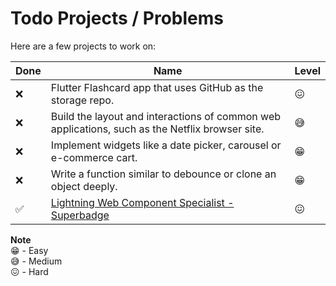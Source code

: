 # Todo Projects / Problems
Here are a few projects to work on:

| Done | Name                                                                                    | Level  |
|-----------------------------------------------------------------------------------------|-----|--------|
| ❌ | Flutter Flashcard app that uses GitHub as the storage repo. | 😖 |
| ❌ | Build the layout and interactions of common web applications, such as the Netflix browser site. | 😅 |
| ❌ | Implement widgets like a date picker, carousel or e-commerce cart. | 😁 |
| ❌ | Write a function similar to debounce or clone an object deeply. | 😁 |
| ✅ | [Lightning Web Component Specialist - Superbadge](https://github.com/caestrada/lightning-web-components-specialist) | 😖 |


**Note**<br>
😁 - Easy<br>
😅 - Medium<br>
😖 - Hard<br>
